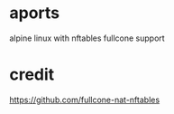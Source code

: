 # aports

alpine linux with nftables fullcone support

# credit
https://github.com/fullcone-nat-nftables
